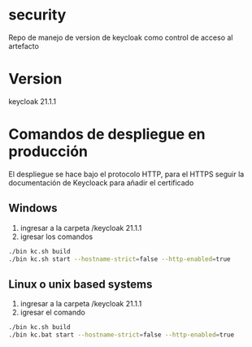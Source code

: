 # security
Repo de manejo de version de keycloak como control de acceso al artefacto 
# Version
keycloak 21.1.1 
# Comandos de despliegue en producción 
El despliegue se hace bajo el protocolo HTTP, para el HTTPS seguir la documentación de Keycloack para añadir el certificado
## Windows 
1. ingresar a la carpeta /keycloak 21.1.1 
2.  igresar los comandos 

```bash
./bin kc.sh build
./bin kc.sh start --hostname-strict=false --http-enabled=true
```
## Linux o unix based systems 
1. ingresar a la carpeta /keycloak 21.1.1 
2.  igresar el comando 

```bash
./bin kc.sh build
./bin kc.bat start --hostname-strict=false --http-enabled=true
```
